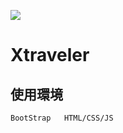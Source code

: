 <img src="https://xtraveler.github.io/LP/media/logo.png"></img>
# Xtraveler
## 使用環境
`BootStrap  
HTML/CSS/JS  
`  
 
